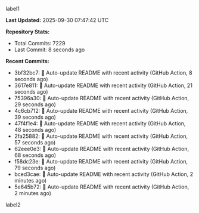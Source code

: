 
label1 
<!-- ACTIVITY_START -->
**Last Updated:** 2025-09-30 07:47:42 UTC

**Repository Stats:**
- Total Commits: 7229
- Last Commit: 8 seconds ago

**Recent Commits:**
- 3bf32bc7: 🤖 Auto-update README with recent activity (GitHub Action, 8 seconds ago)
- 3617e811: 🤖 Auto-update README with recent activity (GitHub Action, 21 seconds ago)
- 75396a30: 🤖 Auto-update README with recent activity (GitHub Action, 29 seconds ago)
- 4c6cb712: 🤖 Auto-update README with recent activity (GitHub Action, 39 seconds ago)
- 47f4f1e4: 🤖 Auto-update README with recent activity (GitHub Action, 48 seconds ago)
- 2fa25882: 🤖 Auto-update README with recent activity (GitHub Action, 57 seconds ago)
- 62eee0e3: 🤖 Auto-update README with recent activity (GitHub Action, 68 seconds ago)
- f58dc23e: 🤖 Auto-update README with recent activity (GitHub Action, 79 seconds ago)
- bced3cae: 🤖 Auto-update README with recent activity (GitHub Action, 2 minutes ago)
- 5e645b72: 🤖 Auto-update README with recent activity (GitHub Action, 2 minutes ago)
<!-- ACTIVITY_END -->

label2
